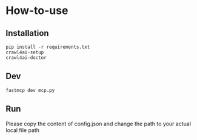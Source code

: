# How-to-use

## Installation

```shell
pip install -r requirements.txt
crawl4ai-setup
crawl4ai-doctor
```

## Dev

```shell
fastmcp dev mcp.py
```

## Run

Please copy the content of config.json and change the path to your actual local file path